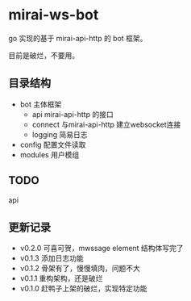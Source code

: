 # mirai-ws-bot

go 实现的基于 mirai-api-http 的 bot 框架。

目前是破烂，不要用。

## 目录结构

- bot 主体框架
	- api mirai-api-http 的接口
	- connect 与mirai-api-http 建立websocket连接
	- logging 简易日志
- config 配置文件读取
- modules 用户模组

## TODO

api

## 更新记录

- v0.2.0 可喜可贺，mwssage element 结构体写完了
- v0.1.3 添加日志功能
- v0.1.2 骨架有了，慢慢填肉，问题不大
- v0.1.1 重构架构，还是破烂
- v0.1.0 赶鸭子上架的破烂，实现特定功能